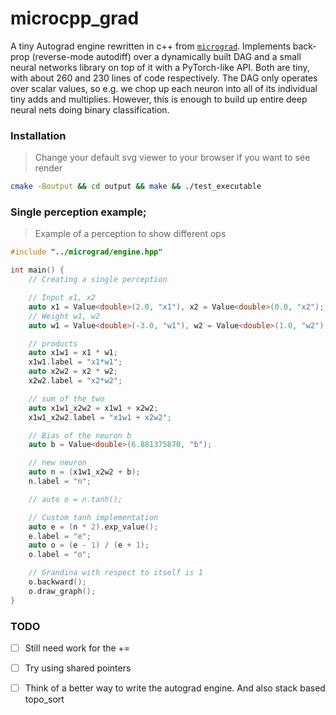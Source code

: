 # microcpp_grad

<!-- ![awww](puppy.jpg) -->

A tiny Autograd engine rewritten in c++ from [`micrograd`](https://github.com/karpathy/micrograd). Implements back-prop (reverse-mode autodiff) over a dynamically built DAG and a small neural networks library on top of it with a PyTorch-like API. Both are tiny, with about 260 and 230 lines of code respectively. The DAG only operates over scalar values, so e.g. we chop up each neuron into all of its individual tiny adds and multiplies. However, this is enough to build up entire deep neural nets doing binary classification.

### Installation
> Change your default svg viewer to your browser if you want to see render

```bash
cmake -Boutput && cd output && make && ./test_executable
```

### Single perception example;
> Example of a perception to show different ops
```cpp
#include "../micrograd/engine.hpp"

int main() {
    // Creating a single perception

    // Input x1, x2
    auto x1 = Value<double>(2.0, "x1"), x2 = Value<double>(0.0, "x2");
    // Weight w1, w2
    auto w1 = Value<double>(-3.0, "w1"), w2 = Value<double>(1.0, "w2");

    // products
    auto x1w1 = x1 * w1;
    x1w1.label = "x1*w1";
    auto x2w2 = x2 * w2;
    x2w2.label = "x2*w2";

    // sum of the two
    auto x1w1_x2w2 = x1w1 + x2w2;
    x1w1_x2w2.label = "x1w1 + x2w2";

    // Bias of the neuron b
    auto b = Value<double>(6.881375870, "b");

    // new neuron
    auto n = (x1w1_x2w2 + b);
    n.label = "n";

    // auto o = n.tanh();

    // Custom tanh implementation
    auto e = (n * 2).exp_value();
    e.label = "e";
    auto o = (e - 1) / (e + 1);
    o.label = "o";

    // Grandina with respect to itself is 1
    o.backward();
    o.draw_graph();
}
```

### TODO

- [ ] Still need work for the +=

- [ ] Try using shared pointers

- [ ] Think of a better way to write the autograd engine. And also stack based topo_sort
